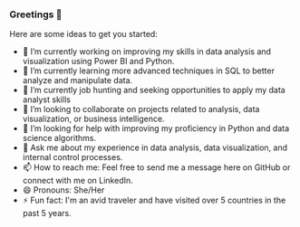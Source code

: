 ### Greetings 👋


Here are some ideas to get you started:

- 🔭 I’m currently working on improving my skills in data analysis and visualization using Power BI and Python.
- 🌱 I’m currently learning more advanced techniques in SQL to better analyze and manipulate data.
- 💼 I’m currently job hunting and seeking opportunities to apply my data analyst skills
- 👯 I’m looking to collaborate on projects related to analysis, data visualization, or business intelligence.
- 🤔 I’m looking for help with improving my proficiency in Python and data science algorithms.
- 💬 Ask me about my experience in data analysis, data visualization, and internal control processes.
- 📫 How to reach me: Feel free to send me a message here on GitHub or connect with me on LinkedIn.
- 😄 Pronouns: She/Her
- ⚡ Fun fact: I'm an avid traveler and have visited over 5 countries in the past 5 years.
